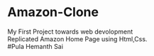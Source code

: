 # Amazon-Clone
My First Project towards web devolopment
<br>
Replicated Amazon Home Page using Html,Css.
<br>
#Pula Hemanth Sai

